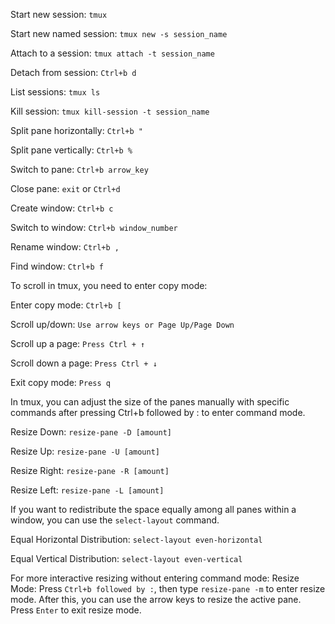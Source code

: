 Start new session: `tmux`

Start new named session: `tmux new -s session_name`

Attach to a session: `tmux attach -t session_name`

Detach from session: `Ctrl+b d`

List sessions: `tmux ls`

Kill session: `tmux kill-session -t session_name`

Split pane horizontally: `Ctrl+b "`

Split pane vertically: `Ctrl+b %`

Switch to pane: `Ctrl+b arrow_key`

Close pane: `exit` or `Ctrl+d`

Create window: `Ctrl+b c`

Switch to window: `Ctrl+b window_number`

Rename window: `Ctrl+b ,`

Find window: `Ctrl+b f`


To scroll in tmux, you need to enter copy mode:

Enter copy mode: `Ctrl+b [`

Scroll up/down: `Use arrow keys or Page Up/Page Down`

Scroll up a page: `Press Ctrl + ↑`

Scroll down a page: `Press Ctrl + ↓`

Exit copy mode: `Press q`

In tmux, you can adjust the size of the panes manually with specific commands after pressing Ctrl+b followed by : to enter command mode.

Resize Down: `resize-pane -D [amount]`

Resize Up: `resize-pane -U [amount]`

Resize Right: `resize-pane -R [amount]`

Resize Left: `resize-pane -L [amount]`

If you want to redistribute the space equally among all panes within a window, you can use the `select-layout` command.

Equal Horizontal Distribution: `select-layout even-horizontal`

Equal Vertical Distribution: `select-layout even-vertical`

For more interactive resizing without entering command mode:
Resize Mode: Press `Ctrl+b followed by :`, then type `resize-pane -m` to enter resize mode. After this, you can use the arrow keys to resize the active pane. Press `Enter` to exit resize mode.
